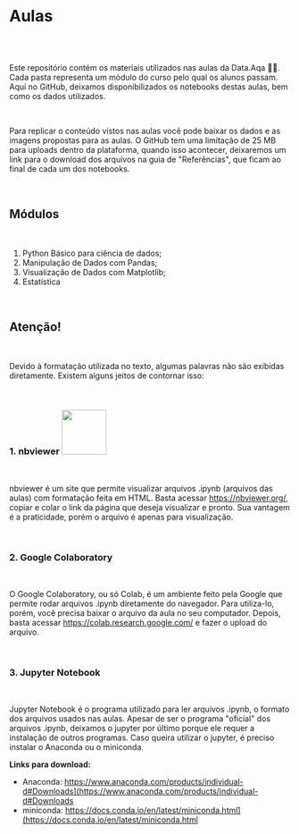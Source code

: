 <br>

# Aulas

<br>

<br>

Este repositório contém os materiais utilizados nas aulas da Data.Aqa 👨‍💻. Cada pasta representa um módulo do curso pelo qual os alunos passam. Aqui no GitHub, deixamos disponibilizados os notebooks destas aulas, bem como os dados utilizados. 

<br>

Para replicar o conteúdo vistos nas aulas você pode baixar os dados e as imagens propostas para as aulas. O GitHub tem uma limitação de 25 MB para uploads dentro da plataforma, quando isso acontecer, deixaremos um link para o download dos arquivos na guia de "Referências", que ficam ao final de cada um dos notebooks. 

<br>

## Módulos

<br>

1. Python Básico para ciência de dados;
2. Manipulação de Dados com Pandas;
3. Visualização de Dados com Matplotlib;
4. Estatística

<br>

## Atenção!

<br>

Devido à formatação utilizada no texto, algumas palavras não são exibidas diretamente. Existem alguns jeitos de contornar isso:

<br>

### 1. nbviewer <img src = "https://nbviewer.org/static/img/nav_logo.svg" width = 80 > 
<br>

nbviewer é um site que permite visualizar arquivos .ipynb (arquivos das aulas) com formatação feita em HTML. Basta acessar https://nbviewer.org/, copiar e colar o link da página que deseja visualizar e pronto. 
Sua vantagem é a praticidade, porém o arquivo é apenas para visualização.

<br>

### 2. Google Colaboratory 

<br>

O Google Colaboratory, ou só Colab, é um ambiente feito pela Google que permite rodar arquivos .ipynb diretamente do navegador. Para utiliza-lo, porém, você precisa baixar o arquivo da aula no seu computador. Depois, basta acessar https://colab.research.google.com/ e fazer o upload do arquivo.

<br>

### 3. Jupyter Notebook 

<br>

Jupyter Notebook é o programa utilizado para ler arquivos .ipynb, o formato dos arquivos usados nas aulas. Apesar de ser o programa "oficial" dos arquivos .ipynb, deixamos o jupyter por último porque ele requer a instalação de outros programas. Caso queira utilizar o jupyter, é preciso instalar o Anaconda ou o miniconda.
<br>

**Links para download:**
- Anaconda: https://www.anaconda.com/products/individual-d#Downloads](https://www.anaconda.com/products/individual-d#Downloads
- miniconda: https://docs.conda.io/en/latest/miniconda.html](https://docs.conda.io/en/latest/miniconda.html
